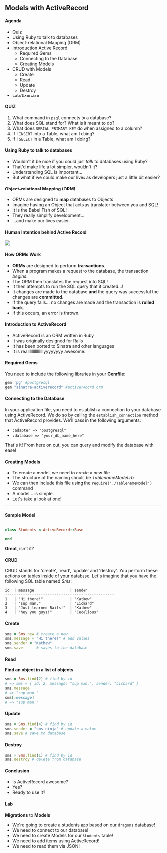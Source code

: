 
## Models with ActiveRecord

#### Agenda

* Quiz
* Using Ruby to talk to databases
* Object-relational Mapping (ORM)
* Introduction Active Record
  * Required Gems
  * Connecting to the Database
  * Creating Models
* CRUD with Models
  * Create
  * Read
  * Update
  * Destroy
* Lab/Exercise

#### QUIZ
1.	What command in `psql` connects to a database?
2.	What does SQL stand for? What is it meant to do?
3.  What does `SERIAL PRIMARY KEY` do when assigned to a column?
4.  If I `INSERT` into a Table, what am I doing?
5.  If I `SELECT` in a Table, what am I doing?

#### Using Ruby to talk to databases

* Wouldn't it be nice if you could just *talk* to databases using Ruby?
* That'd make life a lot simpler, wouldn't it?
* Understanding SQL is important...
* But what if we could make our lives as developers just a little bit easier?


#### Object-relational Mapping (ORM)

* ORMs are designed to **map** databases to Objects
* Imagine having an Object that acts as translator between you and SQL!
* It is the Babel Fish of SQL!
* They really simplify development...
* ...and make our lives easier

#### Human Intention behind Active Record

<img src='http://ga-chicago.github.io/resources/05_sql/sql_orm.png'>


#### How ORMs Work

* **ORMs** are designed to perform **transactions**.
* When a program makes a request to the database, the transaction *begins*.
* The ORM then translates the request into SQL!
* It then attempts to run the SQL query that it created...!
* It changes are made to the database **and** the query was successful the changes are **committed**.
* If the query fails... no changes are made and the transaction is **rolled back**.
* If this occurs, an error is thrown.


#### Introduction to ActiveRecord

* ActiveRecord is an ORM written in Ruby
* It was originally designed for Rails
* It has been ported to Sinatra and other languages
* It is realllllllllllllllyyyyyyyy awesome.



#### Required Gems

You need to include the following libraries in your **Gemfile**:

```ruby
gem 'pg' #postgresql
gem "sinatra-activerecord" #activerecord orm
```



#### Connecting to the Database

In your application file, you need to establish a connection to your database using ActiveRecord. We do so by calling the `establish_connection` method that ActiveRecord provides. We'll pass in the following arguments:

- `:adapter => "postgresql"`
- `:database => "your_db_name_here"`

That's it! From here on out, you can query and modify the database with ease!



#### Creating Models

* To create a model, we need to create a new file.
* The structure of the naming should be *TablenameModel.rb*
* We can then include this file using the `require('./TablenameModel')` command
* A model... is simple.
* Let's take a look at one!

---

#### Sample Model

```ruby

class Students < ActiveRecord::Base

end
```

**Great**, isn't it?


#### CRUD

CRUD stands for 'create', 'read', 'update' and 'destroy'. You perform these actions on tables inside of your database. Let's imagine that you have the following SQL table named *Sms*:

```
id  | message                | sender
-------------------------------------------------
1   | "Hi there!"            | "Kathew"
2   | "sup man."             | "Lichard"
3   | "Just learned Rails!"  | "Kathew"
4   | "hey you guys!"        | "Cecelious"
```


#### Create
```ruby
sms = Sms.new # create a new
sms.message = "Hi there!" # add values
sms.sender = "Kathew"
sms.save      # saves to the database
```


#### Read

**Find an object in a list of objects**

```ruby
sms = Sms.find(2) # find by id
# => sms = { id: 2, message: "sup man.", sender: "Lichard" }
sms.message
# => "sup man."
sms[:message]
# => "sup man."
```



#### Update
```ruby
sms = Sms.find(4) # find by id
sms.sender = "sms ninja" # update a value
sms.save # save to database
```



#### Destroy
```ruby
sms = Sms.find(1) # find by id
sms.destroy # delete from database
```




#### Conclusion

* Is ActiveRecord awesome?
* Yes?
* Ready to use it?



#### Lab

**Migrations** to **Models**

- We're going to create a students app based on our `dragons` database!
- We need to connect to our database!
- We need to create Models for our `Students` table!
- We need to add items using ActiveRecord!
- We need to read them via JSON!
